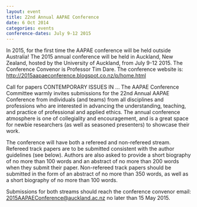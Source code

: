 ```yaml
---
layout: event
title: 22nd Annual AAPAE Conference
date: 6 Oct 2014
categories: events
conference-dates: July 9-12 2015
---
```


In 2015, for the first time the AAPAE conference will be held outside Australia! The 2015 annual conference will be held in Auckland, New Zealand, hosted by the University of Auckland, from July 9-12 2015. The Conference Convenor is Professor Tim Dare. The conference website is: http://2015aapaeconference.blogspot.co.nz/p/home.html

Call for papers
CONTEMPORARY ISSUES IN ...
The AAPAE Conference Committee warmly invites submissions for the 22nd Annual AAPAE Conference from individuals (and teams) from all disciplines and professions who are interested in advancing the understanding, teaching, and practice of professional and applied ethics.  The annual conference atmosphere is one of collegiality and encouragement, and is a great space for newbie researchers (as well as seasoned presenters) to showcase their work.

The conference will have both a refereed and non-refereed stream.  Refereed track papers are to be submitted consistent with the author guidelines (see below).  Authors are also asked to provide a short biography of no more than 100 words and an abstract of no more than 200 words when they submit their paper. Non-refereed track papers should be submitted in the form of an abstract of no more than 350 words, as well as a short biography of no more than 100 words. 

Submissions for both streams should reach the conference convenor email: 2015AAPAEConference@auckland.ac.nz no later than 15 May 2015.
